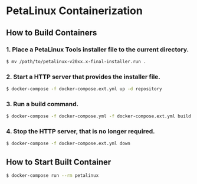 # PetaLinux Containerization

## How to Build Containers

### 1. Place a PetaLinux Tools installer file to the current directory.
```sh
$ mv /path/to/petalinux-v20xx.x-final-installer.run .
```

### 2. Start a HTTP server that provides the installer file.
```sh
$ docker-compose -f docker-compose.ext.yml up -d repository
```

### 3. Run a build command.
```sh
$ docker-compose -f docker-compose.yml -f docker-compose.ext.yml build
```

### 4. Stop the HTTP server, that is no longer required.
```sh
$ docker-compose -f docker-compose.ext.yml down
```

## How to Start Built Container
```sh
$ docker-compose run --rm petalinux
```
